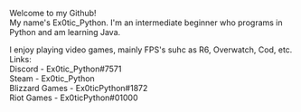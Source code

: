 Welcome to my Github!  
My name's Ex0tic_Python. I'm an intermediate beginner who programs in Python and am learning Java.

I enjoy playing video games, mainly FPS's suhc as R6, Overwatch, Cod, etc.
Links:  
Discord - Ex0tic_Python#7571  
Steam - Ex0tic_Python  
Blizzard Games - Ex0ticPython#1872  
Riot Games - Ex0ticPython#01000  
